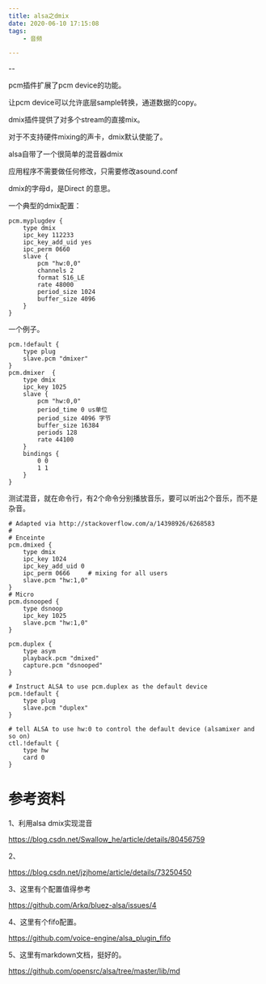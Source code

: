 ```yaml
---
title: alsa之dmix
date: 2020-06-10 17:15:08
tags:
	- 音频

---
```


--

pcm插件扩展了pcm device的功能。

让pcm device可以允许底层sample转换，通道数据的copy。

dmix插件提供了对多个stream的直接mix。

对于不支持硬件mixing的声卡，dmix默认使能了。



alsa自带了一个很简单的混音器dmix

应用程序不需要做任何修改，只需要修改asound.conf

dmix的字母d，是Direct 的意思。

一个典型的dmix配置：

```
pcm.myplugdev {
	type dmix
	ipc_key 112233
	ipc_key_add_uid yes
	ipc_perm 0660
	slave {
		pcm "hw:0,0"
		channels 2
		format S16_LE
		rate 48000
		period_size 1024
		buffer_size 4096
	}
}
```



一个例子。

```
pcm.!default {
    type plug
    slave.pcm "dmixer"
}
pcm.dmixer  {
    type dmix
    ipc_key 1025
    slave {
        pcm "hw:0,0"
        period_time 0 us单位
        period_size 4096 字节
        buffer_size 16384 
        periods 128  
        rate 44100
    }
    bindings {
        0 0
        1 1
    }
}
```

测试混音，就在命令行，有2个命令分别播放音乐，要可以听出2个音乐，而不是杂音。



```
# Adapted via http://stackoverflow.com/a/14398926/6268583
#
# Enceinte
pcm.dmixed {
    type dmix
    ipc_key 1024
    ipc_key_add_uid 0
    ipc_perm 0666     # mixing for all users
    slave.pcm "hw:1,0"
}
# Micro
pcm.dsnooped {
    type dsnoop
    ipc_key 1025
    slave.pcm "hw:1,0"
}

pcm.duplex {
    type asym
    playback.pcm "dmixed"
    capture.pcm "dsnooped"
}

# Instruct ALSA to use pcm.duplex as the default device
pcm.!default {
    type plug
    slave.pcm "duplex"
}

# tell ALSA to use hw:0 to control the default device (alsamixer and so on)
ctl.!default {
    type hw
    card 0
}
```







# 参考资料

1、利用alsa dmix实现混音

https://blog.csdn.net/Swallow_he/article/details/80456759

2、

https://blog.csdn.net/jzjhome/article/details/73250450

3、这里有个配置值得参考

https://github.com/Arkq/bluez-alsa/issues/4

4、这里有个fifo配置。

https://github.com/voice-engine/alsa_plugin_fifo

5、这里有markdown文档，挺好的。

https://github.com/opensrc/alsa/tree/master/lib/md